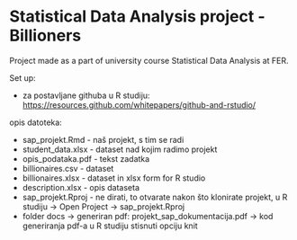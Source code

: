 # Statistical Data Analysis project - Billioners

Project made as a part of university course Statistical Data Analysis at FER.

Set up:

- za postavljane githuba u R studiju: https://resources.github.com/whitepapers/github-and-rstudio/

opis datoteka:

* sap_projekt.Rmd - naš projekt, s tim se radi
* student_data.xlsx - dataset nad kojim radimo projekt
* opis_podataka.pdf - tekst zadatka
* billionaires.csv - dataset
* billionaires.xlsx - dataset in xlsx form for R studio
* description.xlsx - opis dataseta
* sap_projekt.Rproj - ne dirati, to otvarate nakon što klonirate projekt, u R studiju -> Open Project -> sap_projekt.Rproj
* folder docs -> generiran pdf: projekt_sap_dokumentacija.pdf -> kod generiranja pdf-a u R studiju stisnuti opciju knit

